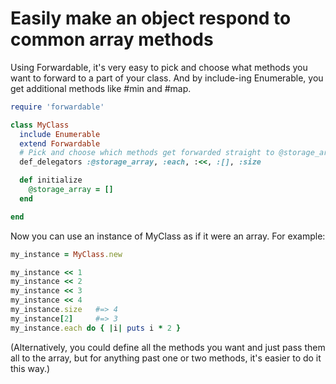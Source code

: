 # Easily make an object respond to common array methods

Using Forwardable, it's very easy to pick and choose what methods you want to forward to a part of your class. And by include-ing Enumerable, you get additional methods like #min and #map.

```ruby
require 'forwardable'

class MyClass
  include Enumerable
  extend Forwardable
  # Pick and choose which methods get forwarded straight to @storage_array
  def_delegators :@storage_array, :each, :<<, :[], :size

  def initialize
    @storage_array = []
  end

end
```

Now you can use an instance of MyClass as if it were an array. For example:

```ruby
my_instance = MyClass.new

my_instance << 1
my_instance << 2
my_instance << 3
my_instance << 4
my_instance.size   #=> 4
my_instance[2]     #=> 3
my_instance.each do { |i| puts i * 2 }
```

(Alternatively, you could define all the methods you want and just pass them all to the array, but for anything past one or two methods, it's easier to do it this way.)

